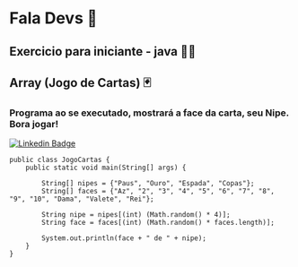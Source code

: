 # Fala Devs :vulcan_salute:

## Exercicio para iniciante - java   :man_technologist:
## Array (Jogo de Cartas) :black_joker:

### Programa ao se executado, mostrará a face da carta, seu Nipe. Bora jogar!  

[![Linkedin Badge](https://img.shields.io/badge/Java-ED8B00?style=for-the-badge&logo=java&logoColor=white&link=https://www.w3schools.com/java/default.asp)](https://www.w3schools.com/java/default.asp)

```
public class JogoCartas {
	public static void main(String[] args) {
		
		String[] nipes = {"Paus", "Ouro", "Espada", "Copas"};
		String[] faces = {"Az", "2", "3", "4", "5", "6", "7", "8", "9", "10", "Dama", "Valete", "Rei"};
		
		String nipe = nipes[(int) (Math.random() * 4)];
		String face = faces[(int) (Math.random() * faces.length)];
		
		System.out.println(face + " de " + nipe);
	}
}
```
